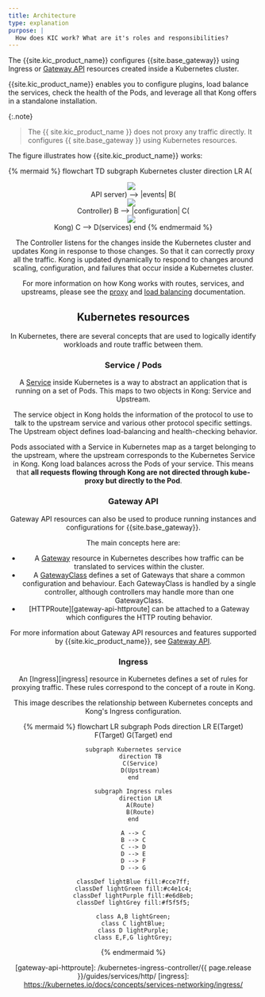 ```yaml
---
title: Architecture
type: explanation
purpose: |
  How does KIC work? What are it's roles and responsibilities?
---
```


The {{site.kic_product_name}} configures {{site.base_gateway}} using Ingress or [Gateway API][gateway-api] resources created inside a Kubernetes cluster.

{{site.kic_product_name}} enables you to configure plugins, load balance the services, check the health of the Pods, and leverage all that Kong offers in a standalone installation.

{:.note}
> The {{ site.kic_product_name }} does not proxy any traffic directly. It configures {{ site.base_gateway }} using Kubernetes resources.

The figure illustrates how {{site.kic_product_name}} works:

<!--vale off-->
{% mermaid %}
flowchart TD
    subgraph Kubernetes cluster
        direction LR
        A(<div style="text-align:center;"><img src="/assets/images/icons/third-party/kubernetes-logo.png" style="max-width:25px; display:block; margin:0 auto;" class="no-image-expand"/> API server) --> |events| B(<div style="text-align:center;"><img src="/assets/images/logos/konglogo-gradient-secondary.svg" style="max-width:25px; display:block; margin:0 auto;" class="no-image-expand"/>Controller)
        B --> |configuration| C(<div style="text-align:center;"><img src="/assets/images/logos/konglogo-gradient-secondary.svg" style="max-width:25px; display:block; margin:0 auto;" class="no-image-expand"/>Kong)
        C --> D(services)
    end
{% endmermaid %}
<!--vale on-->

The Controller listens for the changes inside the Kubernetes cluster and updates Kong in response to those changes. So that it can correctly proxy all the traffic. Kong is updated dynamically to respond to changes around scaling, configuration, and failures that occur inside a Kubernetes cluster.

For more information on how Kong works with routes, services, and upstreams,
please see the [proxy](/gateway/latest/reference/proxy/) and [load balancing](/gateway/latest/how-kong-works/load-balancing/) documentation.

## Kubernetes resources

In Kubernetes, there are several concepts that are used to logically identify workloads and route traffic between them.

### Service / Pods

A [Service][k8s-service] inside Kubernetes is a way to abstract an application that is running on a set of Pods. This maps to two objects in Kong: Service and Upstream.

The service object in Kong holds the information of the protocol to use to talk to the upstream service and various other protocol specific settings. The Upstream object defines load-balancing and health-checking behavior.

Pods associated with a Service in Kubernetes map as a target belonging to the upstream, where the upstream corresponds to the Kubernetes Service in Kong. Kong load balances across the Pods of your service. This means that **all requests flowing through Kong are not directed through kube-proxy but directly to the Pod**.

[k8s-service]: https://kubernetes.io/docs/concepts/services-networking/service/

### Gateway API

Gateway API resources can also be used to produce running instances and configurations for {{site.base_gateway}}.

The main concepts here are:

- A [Gateway][gateway-api-gateway] resource in Kubernetes describes how traffic
  can be translated to services within the cluster.
- A [GatewayClass][gateway-api-gatewayclass] defines a set of Gateways that share
  a common configuration and behaviour.
  Each GatewayClass is handled by a single controller, although controllers
  may handle more than one GatewayClass.
- [HTTPRoute][gateway-api-httproute] can be attached to a Gateway which
  configures the HTTP routing behavior.

For more information about Gateway API resources and features supported by {{site.kic_product_name}}, see
[Gateway API](/kubernetes-ingress-controller/latest/concepts/gateway-api).


### Ingress

An [Ingress][ingress] resource in Kubernetes defines a set of rules for proxying traffic. These rules correspond to the concept of a route in Kong.

This image describes the relationship between Kubernetes concepts and Kong's Ingress configuration.

<!--vale off-->
{% mermaid %}
flowchart LR
    subgraph Pods
        direction LR
        E(Target)
        F(Target)
        G(Target)
    end

    subgraph Kubernetes service
        direction TB
        C(Service)
        D(Upstream)
    end
    
    subgraph Ingress rules
        direction LR
        A(Route)
        B(Route)
    end

    A --> C
    B --> C
    C --> D
    D --> E
    D --> F
    D --> G

    classDef lightBlue fill:#cce7ff;
    classDef lightGreen fill:#c4e1c4;
    classDef lightPurple fill:#e6d8eb;
    classDef lightGrey fill:#f5f5f5;

    class A,B lightGreen;
    class C lightBlue;
    class D lightPurple;
    class E,F,G lightGrey;
{% endmermaid %}
<!--vale on-->

[gateway-api]: https://gateway-api.sigs.k8s.io/
[gateway-api-gateway]: https://gateway-api.sigs.k8s.io/concepts/api-overview/#gateway
[gateway-api-gatewayclass]: https://gateway-api.sigs.k8s.io/concepts/api-overview/#gatewayclass
[gateway-api-httproute]: /kubernetes-ingress-controller/{{ page.release }}/guides/services/http/
[ingress]: https://kubernetes.io/docs/concepts/services-networking/ingress/
